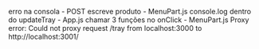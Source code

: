 erro na consola - POST escreve produto - MenuPart.js
console.log dentro do updateTray - App.js
chamar 3 funções no onClick - MenuPart.js
Proxy error: Could not proxy request /tray from localhost:3000 to http://localhost:3001/ 
